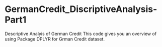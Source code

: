 # GermanCredit_DiscriptiveAnalysis-Part1
Descriptive Analyis of German Credit
This code gives you an overview of using Package DPLYR for Grman Credit dataset.
